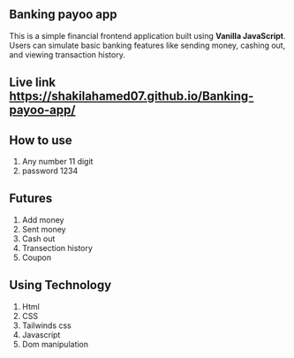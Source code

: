 ## Banking payoo app
This is a simple financial frontend application built using **Vanilla JavaScript**. Users can simulate basic banking features like sending money, cashing out, and viewing transaction history.

## Live link https://shakilahamed07.github.io/Banking-payoo-app/

## How to use
1. Any number 11 digit
2. password 1234

## Futures 
1. Add money 
2. Sent money 
3. Cash out
4. Transection history
5. Coupon

## Using Technology 
1. Html
2. CSS 
3. Tailwinds css
4. Javascript
5. Dom manipulation
